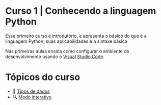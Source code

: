 # Curso 1 | Conhecendo a linguagem Python

Esse primeiro curso é introdutório, e apresenta o básico do que é a linguagem Python, suas aplicabilidades e a sintaxe básica

Nas primeiras aulas ensina como configurar o ambiente de desenvolvimento usando o [Visual Studio Code](https://code.visualstudio.com/download).

# Tópicos do curso

* 🎲 [Tipos de dados](./0-tipos-de-dados)
* 🔍 [Modo interativo](./1-modo-interativo)
